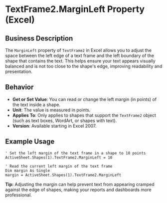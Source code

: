 # TextFrame2.MarginLeft Property (Excel)

## Business Description
The `MarginLeft` property of `TextFrame2` in Excel allows you to adjust the space between the left edge of a text frame and the left boundary of the shape that contains the text. This helps ensure your text appears visually balanced and is not too close to the shape's edge, improving readability and presentation.

## Behavior
- **Get or Set Value**: You can read or change the left margin (in points) of the text inside a shape.
- **Unit**: The value is measured in points.
- **Applies To**: Only applies to shapes that support the `TextFrame2` object (such as text boxes, WordArt, or shapes with text).
- **Version**: Available starting in Excel 2007.

## Example Usage
```vba
' Set the left margin of the text frame in a shape to 10 points
ActiveSheet.Shapes(1).TextFrame2.MarginLeft = 10

' Read the current left margin of the text frame
Dim margin As Single
margin = ActiveSheet.Shapes(1).TextFrame2.MarginLeft
```

**Tip:** Adjusting the margin can help prevent text from appearing cramped against the edge of shapes, making your reports and dashboards more professional.
